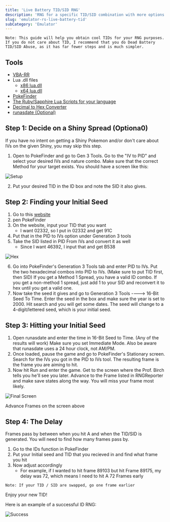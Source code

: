 ```yaml
---
title: 'Live Battery TID/SID RNG'
description: 'RNG for a specific TID/SID combination with more options than dead battery'
slug: 'emulator-rs-live-battery-tid'
subCategory: 'Emulator'
---
```


```
Note: This guide will help you obtain cool TIDs for your RNG purposes. If you do not care about TID, I recommend that you do Dead Battery TID/SID Abuse, as it has far fewer steps and is much simpler.
```

## Tools

- [VBA-RR](https://code.google.com/archive/p/vba-rerecording/downloads)
- Lua .dll files
  - [x86 lua.dll](https://www.dropbox.com/s/2o4hdphn7j9z349/lua-dll-x86.zip?dl=0)
  - [x64 lua.dll](https://www.dropbox.com/s/t8yttukleqserzp/lua-dll-x64.rar?dl=0)
- [PokeFinder](https://github.com/Admiral-Fish/PokeFinder/releases)
- [The Ruby/Sapphire Lua Scripts for your language](http://pokerng.forumcommunity.net/?t=56443955)
- [Decimal to Hex Converter](https://www.binaryhexconverter.com/decimal-to-hex-converter)
- [runasdate (Optional)](https://runasdate.en.softonic.com/)

## Step 1: Decide on a Shiny Spread (Optiona0)

If you have no intent on getting a Shiny Pokemon and/or don't care about IVs on the given Shiny, you may skip this step.

1. Open to PokeFinder and go to Gen 3 Tools. Go to the "IV to PID" and select your desired IVs and nature combo. Make sure that the correct Method for your target exists. You should have a screen like this:

![Setup](../../images/Ruby-Sapphire/Live-Battery-TID/Setup.png)

2. Put your desired TID in the ID box and note the SID it also gives.

## Step 2: Finding your Initial Seed

1. Go to this [website](https://www.binaryhexconverter.com/decimal-to-hex-converter)
2. pen PokeFinder
3. On the website, input your TID that you want
   - I want 02332, so I put in 02332 and get 91C
4. Put that in the PID to IVs option under Generation 3 tools
5. Take the SID listed in PID From IVs and convert it as well
   - Since I want 46392, I input that and get B538

![Hex](../../images/Ruby-Sapphire/Live-Battery-TID/Hex.png)

6. Go into PokeFinder's Generation 3 Tools tab and enter PID to IVs. Put the two hexadecimal combos into PID to IVs. (Make sure to put TID first, then SID) If you get a Method 1 Spread, you have a valid ID combo. If you get a non-method 1 spread, just add 1 to your SID and reconvert it to hex until you get a valid one.
7. Now take the seed it gives and go to Generation 3 Tools ----> 16-Bit Seed To Time. Enter the seed in the box and make sure the year is set to 2000. Hit search and you will get some dates. The seed will change to a 4-digit/lettered seed, which is your initial seed.

## Step 3: Hitting your Initial Seed

1. Open runasdate and enter the time in 16-Bit Seed to Time. (Any of the results will work) Make sure you set Immediate Mode. Also be aware that runasdate uses a 24 hour clock, not AM/PM.
2. Once loaded, pause the game and go to PokeFinder's Stationary screen. Search for the IVs you got in the PID to IVs tool. The resulting frame is the frame you are aiming to hit.
3. Now hit Run and enter the game. Get to the screen where the Prof. Birch tells you he'll see you later. Advance to the Frame listed in RNGReporter and make save states along the way. You will miss your frame most likely.

![Final Screen](../../images/Ruby-Sapphire/Live-Battery-TID/Final-Screen.png)

Advance Frames on the screen above

## Step 4: The Delay

Frames pass by between when you hit A and when the TID/SID is generated. You will need to find how many frames pass by.

1. Go to the IDs function in PokeFinder
2. Put your Initial seed and TID that you recieved in and find what frame you hit
3. Now adjust accordingly
   - For example, if I wanted to hit frame 89103 but hit Frame 89175, my delay was 72, which means I need to hit A 72 Frames early

```
Note: If your TID / SID are swapped, go one frame earlier
```

Enjoy your new TID!

Here is an example of a successful ID RNG:

![Success](../../images/Ruby-Sapphire/Live-Battery-TID/Success.png)
